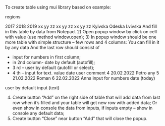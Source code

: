 To create table using mui library based on example:

regions

2017 2018 2019
xx yy zz xx yy zz xx yy zz
Kyivska
Odeska
Lvivska
And fill in this table by data from Notepad.
2) Open popup window by click on cell with value (use method window.open);
3) In popup window should be one more table with simple structure – few rows and 4 columns:
You can fill in it by any data
And the last row should consist of
- input for numbers in first column;
- in 2nd column- date by default (autofill);
- 3
rd – user by default (autofill or select);
- 4
th – input for text.
value date user comment
4 20.02.2022 Petro any
5 21.02.2022 Roman
6 22.02.2022 Anna
input for
numbers
date
(today)

user by
default
input
(text)

4) Create button “Add” on the right side of table that will add data from last row when it’s filled
and your table will get new row with added data;
Or even show in console the data from inputs, if inputs empty – show in console any default
data;
5) Create button “Close” near button “Add” that will close the popup.
